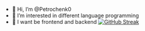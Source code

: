 - 👋 Hi, I’m @Petrochenk0
- 👀 I’m interested in different language programming
- 🌱 I want be frontend and backend 
[![GitHub Streak](http://github-readme-streak-stats.herokuapp.com?user=Petrochenk0&theme=dark&hide_border=true&locale=ru&mode=weekly)](https://git.io/streak-stats)
